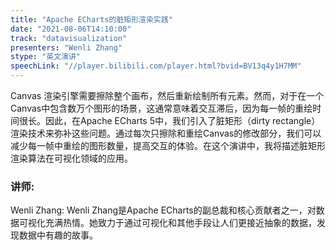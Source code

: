 ```yaml
---
title: "Apache ECharts的脏矩形渲染实践"
date: "2021-08-06T14:10:00" 
track: "datavisualization"
presenters: "Wenli Zhang"
stype: "英文演讲"
speechLink: "//player.bilibili.com/player.html?bvid=BV13q4y1H7MM"
---
```

Canvas 渲染引擎需要擦除整个画布，然后重新绘制所有元素。然而，对于在一个Canvas中包含数万个图形的场景，这通常意味着交互滞后，因为每一帧的重绘时间很长。因此，在Apache ECharts 5中，我们引入了脏矩形（dirty rectangle）渲染技术来弥补这些问题。通过每次只擦除和重绘Canvas的修改部分，我们可以减少每一帧中重绘的图形数量，提高交互的体验。在这个演讲中，我将描述脏矩形渲染算法在可视化领域的应用。
 ### 讲师: 
 Wenli Zhang: Wenli Zhang是Apache ECharts的副总裁和核心贡献者之一，对数据可视化充满热情。她致力于通过可视化和其他手段让人们更接近抽象的数据，发现数据中有趣的故事。